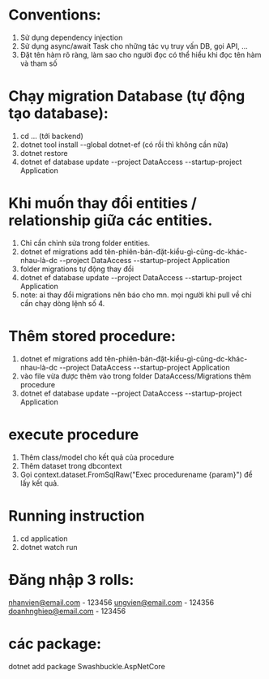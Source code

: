 # Conventions: 
1. Sử dụng dependency injection
2. Sử dụng async/await Task cho những tác vụ truy vấn DB, gọi API, ...
4. Đặt tên hàm rõ ràng, làm sao cho người đọc có thể hiểu khi đọc tên hàm và tham số

# Chạy migration Database (tự động tạo database):
1. cd ... (tới backend)
2. dotnet tool install --global dotnet-ef (có rồi thì không cần nữa)
3. dotnet restore
4. dotnet ef database update --project DataAccess --startup-project Application

# Khi muốn thay đổi entities / relationship giữa các entities. 
1. Chỉ cần chỉnh sửa trong folder entities.
2. dotnet ef migrations add tên-phiên-bản-đặt-kiểu-gì-cũng-dc-khác-nhau-là-dc --project DataAccess --startup-project Application
3. folder migrations tự động thay đổi
4. dotnet ef database update --project DataAccess --startup-project Application
5. note: ai thay đổi migrations nên báo cho mn. mọi người khi pull về chỉ cần chạy dòng lệnh số 4.

# Thêm stored procedure:
1. dotnet ef migrations add tên-phiên-bản-đặt-kiểu-gì-cũng-dc-khác-nhau-là-dc --project DataAccess --startup-project Application
2. vào file vừa được thêm vào trong folder DataAccess/Migrations thêm procedure
3. dotnet ef database update --project DataAccess --startup-project Application

# execute procedure
1. Thêm class/model cho kết quả của procedure
2. Thêm dataset trong dbcontext
3. Gọi context.dataset.FromSqlRaw("Exec procedurename {param}") để lấy kết quả.

# Running instruction
1. cd application
1. dotnet watch run

# Đăng nhập 3 rolls:
nhanvien@email.com - 123456
ungvien@email.com - 124356
doanhnghiep@email.com - 123456

# các package:
dotnet add package Swashbuckle.AspNetCore

